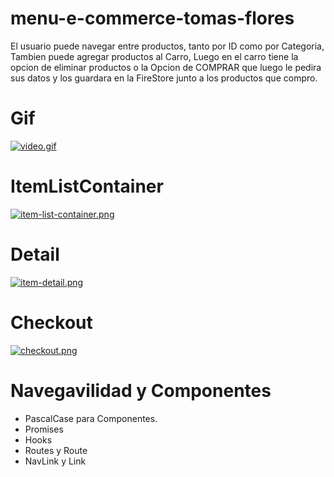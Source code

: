 # menu-e-commerce-tomas-flores
El usuario puede navegar entre productos, tanto por ID como por Categoria, Tambien puede agregar productos al Carro, Luego en el carro tiene la opcion de eliminar productos o la Opcion de COMPRAR que luego le pedira sus datos y los guardara en la FireStore junto a los productos que compro.

# Gif
[![video.gif](https://i.postimg.cc/vmKgrYvm/video.gif)](https://postimg.cc/d78VvKpM)

# ItemListContainer
[![item-list-container.png](https://i.postimg.cc/rp7sdh80/item-list-container.png)](https://postimg.cc/5HqbTSQb)

# Detail
[![item-detail.png](https://i.postimg.cc/7Yq6TJyV/item-detail.png)](https://postimg.cc/mh6RvDkz)

# Checkout 
[![checkout.png](https://i.postimg.cc/j2tsNmB5/checkout.png)](https://postimg.cc/vg2FwqYF)

# Navegavilidad y Componentes
- PascalCase para Componentes.
- Promises
- Hooks
- Routes y Route
- NavLink y Link